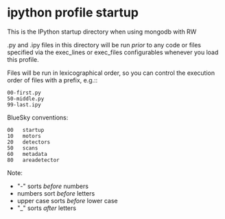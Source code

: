 # ipython profile startup

This is the IPython startup directory when using mongodb with RW

.py and .ipy files in this directory will be run *prior* to any code or 
files specified via the exec_lines or exec_files configurables whenever 
you load this profile.

Files will be run in lexicographical order, so you can control the 
execution order of files with a prefix, e.g.::

    00-first.py
    50-middle.py
    99-last.ipy

BlueSky conventions:

    00   startup
    10   motors
    20   detectors
    50   scans
    60   metadata
    80   areadetector

Note: 

* "-" sorts *before* numbers
* numbers sort *before* letters
* upper case sorts *before* lower case
* "_" sorts *after* letters

